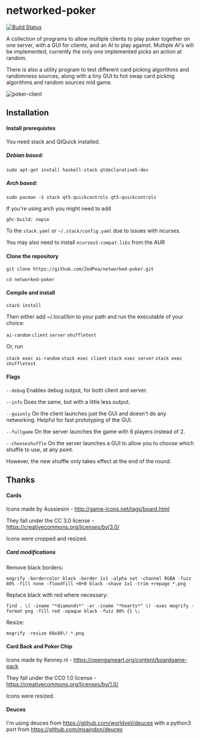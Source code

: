 # networked-poker
[![Build Status](https://travis-ci.org/ZedPea/networked-poker.svg)](https://travis-ci.org/ZedPea/networked-poker)

A collection of programs to allow multiple clients to play poker together on one server, with a GUI for clients, and an AI to play against. Multiple AI's will be implemented, currently the only one implemented picks an action at random.

There is also a utility program to test different card picking algorithms and randomness sources, along with a tiny GUI to hot swap card picking algorithms and random sources mid game.

![poker-client](https://zacharypalmer.co.uk/images/poker-client.png)

## Installation

#### Install prerequistes
You need stack and QtQuick installed.

##### Debian based:
`sudo apt-get install haskell-stack qtdeclarative5-dev`

##### Arch based:
`sudo pacman -S stack qt5-quickcontrols qt5-quickcontrols`

If you're using arch you might need to add 

`ghc-build: nopie`

To the `stack.yaml` or `~/.stack/config.yaml` due to issues with ncurses.

You may also need to install `ncurses5-compat-libs` from the AUR

#### Clone the repository

`git clone https://github.com/ZedPea/networked-poker.git`

`cd networked-poker`

#### Compile and install

`stack install`

Then either add ~/.local/bin to your path and run the executable of your choice:

`ai-random`
`client`
`server`
`shuffletest`

Or, run

`stack exec ai-random`
`stack exec client`
`stack exec server`
`stack exec shuffletest`

#### Flags

`--debug` Enables debug output, for both client and server.

`--info` Does the same, but with a little less output.

`--guionly` On the client launches just the GUI and doesn't do any networking. Helpful for fast prototyping of the GUI.

`--fullgame` On the server launches the game with 6 players instead of 2.

`--chooseshuffle` On the server launches a GUI to allow you to choose which shuffle to use, at any point.

However, the new shuffle only takes effect at the end of the round.

## Thanks

#### Cards
Icons made by Aussiesim - http://game-icons.net/tags/board.html

They fall under the CC 3.0 license - https://creativecommons.org/licenses/by/3.0/

Icons were cropped and resized.

##### Card modifications

Remove black borders:

`mogrify -bordercolor black -border 1x1 -alpha set -channel RGBA -fuzz 80% -fill none -floodfill +0+0 black -shave 1x1 -trim +repage *.png`

Replace black with red where necessary:

`find . \( -iname "*diamonds*" -or -iname "*hearts*" \) -exec mogrify -format png -fill red -opaque black -fuzz 80% {} \;`

Resize:

`mogrify -resize 60x80\! *.png`

#### Card Back and Poker Chip
Icons made by Kenney.nl - https://opengameart.org/content/boardgame-pack

They fall under the CC0 1.0 license - https://creativecommons.org/licenses/by/1.0/

Icons were resized.

#### Deuces

I'm using deuces from https://github.com/worldveil/deuces with a python3 port from https://github.com/msaindon/deuces
